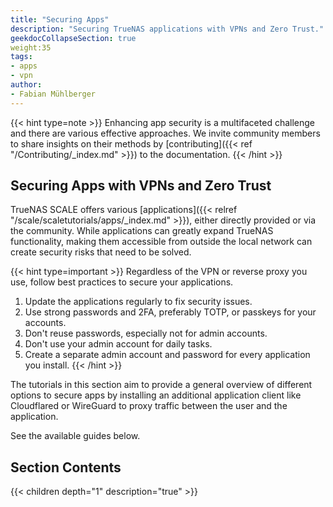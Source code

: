 ```yaml
---
title: "Securing Apps"
description: "Securing TrueNAS applications with VPNs and Zero Trust."
geekdocCollapseSection: true
weight:35
tags:
- apps
- vpn
author: 
- Fabian Mühlberger
---
```


{{< hint type=note >}}
Enhancing app security is a multifaceted challenge and there are various effective approaches. We invite community members to share insights on their methods by [contributing]({{< ref "/Contributing/_index.md" >}}) to the documentation.
{{< /hint >}}

## Securing Apps with VPNs and Zero Trust

TrueNAS SCALE offers various [applications]({{< relref "/scale/scaletutorials/apps/_index.md" >}}), either directly provided or via the community.
While applications can greatly expand TrueNAS functionality, making them accessible from outside the local network can create security risks that need to be solved.

{{< hint type=important >}}
Regardless of the VPN or reverse proxy you use, follow best practices to secure your applications.
1. Update the applications regularly to fix security issues.
2. Use strong passwords and 2FA, preferably TOTP, or passkeys for your accounts.
3. Don't reuse passwords, especially not for admin accounts.
4. Don't use your admin account for daily tasks.
5. Create a separate admin account and password for every application you install.
{{< /hint >}}

The tutorials in this section aim to provide a general overview of different options to secure apps by installing an additional application client like Cloudflared or WireGuard to proxy traffic between the user and the application.

See the available guides below.

<div class="noprint">

## Section Contents

{{< children depth="1" description="true" >}}

</div>
